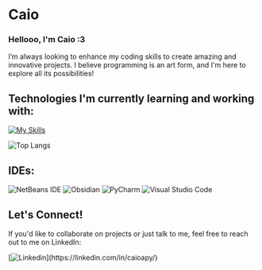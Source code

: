 # Caio

### Hellooo, I'm Caio :3  
I’m always looking to enhance my coding skills to create amazing and innovative projects. I believe programming is an art form, and I'm here to explore all its possibilities!

## Technologies I'm currently learning and working with:
[![My Skills](https://skillicons.dev/icons?i=py,cpp,java,html,css,js,react,azure,mysql,git)](https://skillicons.dev)

![Top Langs](https://github-readme-stats.vercel.app/api/top-langs/?username=CaioaPy&hide_progress=true&theme=dark)

## IDEs:
![NetBeans IDE](https://img.shields.io/badge/NetBeansIDE-1B6AC6.svg?style=for-the-badge&logo=apache-netbeans-ide&logoColor=white) ![Obsidian](https://img.shields.io/badge/Obsidian-%23483699.svg?style=for-the-badge&logo=obsidian&logoColor=white) ![PyCharm](https://img.shields.io/badge/pycharm-143?style=for-the-badge&logo=pycharm&logoColor=black&color=black&labelColor=green)  ![Visual Studio Code](https://img.shields.io/badge/Visual%20Studio%20Code-0078d7.svg?style=for-the-badge&logo=visual-studio-code&logoColor=white)

## Let's Connect!
If you'd like to collaborate on projects or just talk to me, feel free to reach out to me on LinkedIn:  

[![Linkedin](https://skillicons.dev/icons?i=linkedin,)](https://linkedin.com/in/caioapy/)
